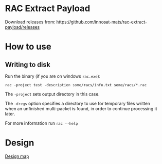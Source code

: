 # RAC Extract Payload

Download releases from:
https://github.com/innosat-mats/rac-extract-payload/releases

# How to use
## Writing to disk

Run the binary (if you are on windows `rac.exe`):

`rac -project test -description some/racs/info.txt some/racs/*.rac`

The `-project` sets output directory in this case.

The `-dregs` option specifies a directory to use for temporary files written when an unfinished multi-packet is found, in order to continue processing it later.

For more information run `rac --help`

# Design
[Design map](docs/README.md)
